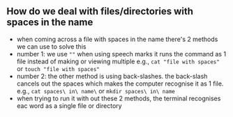 ## How do we deal with files/directories with spaces in the name

- when coming across a file with spaces in the name there's 2 methods we can use to solve this
- number 1: we use `""` when using speech marks it runs the command as 1 file instead of making or viewing multiple e.g., `cat "file with spaces"` or `touch "file with spaces"`
- number 2: the other method is using back-slashes. the back-slash cancels out the spaces which makes the computer recognise it as 1 file. e.g., `cat spaces\ in\ name\` or `mkdir spaces\ in\ name`
- when trying to run it with out these 2 methods, the terminal recognises eac word as a single file or directory